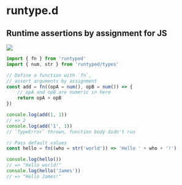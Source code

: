 # runtype.d
## Runtime assertions by assignment for JS
![](https://github.com/IoannesBracciano/runtyped/actions/workflows/nodejs-ci.yml/badge.svg)


```js
import { fn } from 'runtyped'
import { num, str } from 'runtyped/types'

// Define a function with `fn`,
// assert arguments by assignment
const add = fn((opA = num(), opB = num()) => {
    // opA and opB are numeric in here
    return opA + opB
})

console.log(add(1, 1))
// => 2
console.log(add('1', 1))
// `TypeError` thrown, function body didn't run

// Pass default values
const hello = fn((who = str('world')) => 'Hello ' + who + '!')

console.log(hello())
// => "Hello world!"
console.log(hello('James'))
// => "Hello James!"
```
